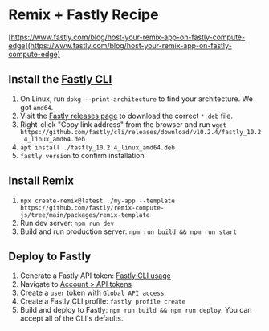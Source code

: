 # Remix + Fastly Recipe

[https://www.fastly.com/blog/host-your-remix-app-on-fastly-compute-edge](https://www.fastly.com/blog/host-your-remix-app-on-fastly-compute-edge)

## Install the [Fastly CLI](https://developer.fastly.com/learning/tools/cli/)
1. On Linux, run `dpkg --print-architecture` to find your architecture. We got `amd64`.
2. Visit the [Fastly releases page](https://github.com/fastly/cli/releases) to download the correct `*.deb` file. 
3. Right-click "Copy link address" from the browser and run `wget https://github.com/fastly/cli/releases/download/v10.2.4/fastly_10.2.4_linux_amd64.deb`
4. `apt install ./fastly_10.2.4_linux_amd64.deb`
5. `fastly version` to confirm installation

## Install Remix
1. `npx create-remix@latest ./my-app --template https://github.com/fastly/remix-compute-js/tree/main/packages/remix-template`
2. Run dev server: `npm run dev`
3. Build and run production server: `npm run build && npm run start`

## Deploy to Fastly
1. Generate a Fastly API token: [Fastly CLI usage](https://developer.fastly.com/learning/tools/cli/#configuring)
  1. Navigate to [Account > API tokens](https://manage.fastly.com/account/personal/tokens)
  2. Create a `user` token with `Global API access`.
2. Create a Fastly CLI profile: `fastly profile create`
3. Build and deploy to Fastly: `npm run build && npm run deploy`. You can accept all of the CLI's defaults.

